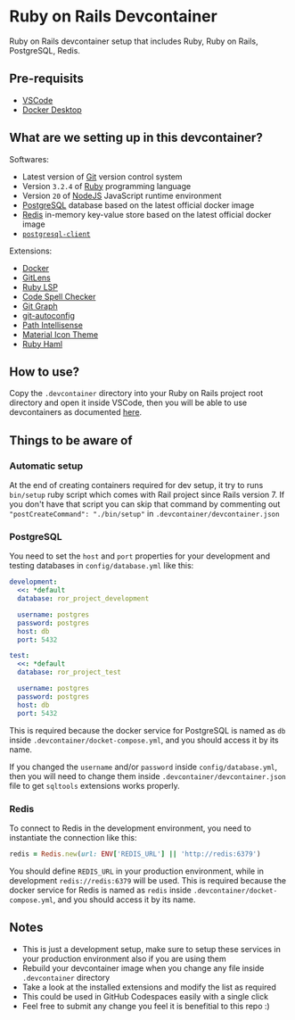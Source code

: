 # Ruby on Rails Devcontainer
Ruby on Rails devcontainer setup that includes Ruby, Ruby on Rails, PostgreSQL, Redis.

## Pre-requisits

- [VSCode](https://code.visualstudio.com)
- [Docker Desktop](https://www.docker.com/products/docker-desktop)

## What are we setting up in this devcontainer?

Softwares:
- Latest version of [Git](https://git-scm.com) version control system
- Version `3.2.4` of [Ruby](https://www.ruby-lang.org) programming language
- Version `20` of [NodeJS](https://nodejs.org) JavaScript runtime environment
- [PostgreSQL](https://www.postgresql.org) database based on the latest official docker image
- [Redis](https://redis.io) in-memory key-value store based on the latest official docker image
- [`postgresql-client`](https://www.postgresql.org/docs/current/app-psql.html)

Extensions:
- [Docker](https://marketplace.visualstudio.com/items?itemName=ms-azuretools.vscode-docker)
- [GitLens](https://marketplace.visualstudio.com/items?itemName=eamodio.gitlens)
- [Ruby LSP](https://marketplace.visualstudio.com/items?itemName=Shopify.ruby-lsp)
- [Code Spell Checker](https://marketplace.visualstudio.com/items?itemName=streetsidesoftware.code-spell-checker)
- [Git Graph](https://marketplace.visualstudio.com/items?itemName=mhutchie.git-graph)
- [git-autoconfig](https://marketplace.visualstudio.com/items?itemName=shyykoserhiy.git-autoconfig)
- [Path Intellisense](https://marketplace.visualstudio.com/items?itemName=christian-kohler.path-intellisense)
- [Material Icon Theme](https://marketplace.visualstudio.com/items?itemName=PKief.material-icon-theme)
- [Ruby Haml](https://marketplace.visualstudio.com/items?itemName=vayan.haml)


## How to use?

Copy the `.devcontainer` directory into your Ruby on Rails project root directory and open it inside VSCode, then you will be able to use devcontainers as documented [here](https://code.visualstudio.com/docs/devcontainers/tutorial).

## Things to be aware of

### Automatic setup

At the end of creating containers required for dev setup, it try to runs `bin/setup` ruby script which comes with Rail project since Rails version 7. If you don't have that script you can skip that command by commenting out 
`"postCreateCommand": "./bin/setup"` in `.devcontainer/devcontainer.json`

### PostgreSQL

You need to set the `host` and `port` properties for your development and testing databases in `config/database.yml` like this:

```yml
development:
  <<: *default
  database: ror_project_development

  username: postgres
  password: postgres
  host: db
  port: 5432

test:
  <<: *default
  database: ror_project_test

  username: postgres
  password: postgres
  host: db
  port: 5432
```

This is required because the docker service for PostgreSQL is named as `db` inside `.devcontainer/docket-compose.yml`, and you should access it by its name.

If you changed the `username` and/or `password` inside `config/database.yml`, then you will need to change them inside `.devcontainer/devcontainer.json` file to get `sqltools` extensions works properly.

### Redis

To connect to Redis in the development environment, you need to instantiate the connection like this:

```ruby
redis = Redis.new(url: ENV['REDIS_URL'] || 'http://redis:6379')
```

You should define `REDIS_URL` in your production environment, while in development `redis://redis:6379` will be used. This is required because the docker service for Redis is named as `redis` inside `.devcontainer/docket-compose.yml`, and you should access it by its name.

## Notes

- This is just a development setup, make sure to setup these services in your production environment also if you are using them
- Rebuild your devcontainer image when you change any file inside `.devcontainer` directory
- Take a look at the installed extensions and modify the list as required
- This could be used in GitHub Codespaces easily with a single click
- Feel free to submit any change you feel it is benefitial to this repo :)
